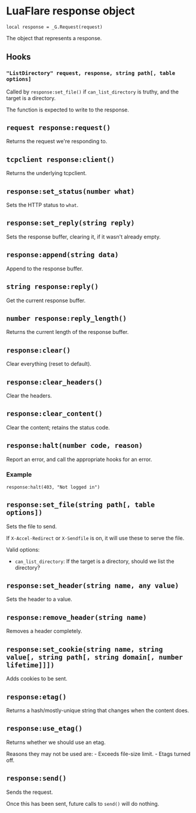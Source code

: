 # LuaFlare response object

`local response = _G.Request(request)`

The object that represents a response.

## Hooks

### `"ListDirectory" request, response, string path[, table options]`

Called by `response:set_file()` if `can_list_directory` is truthy, and the target is a directory.

The function is expected to write to the response.

## `request response:request()`

Returns the request we're responding to.

## `tcpclient response:client()`

Returns the underlying tcpclient.

## `response:set_status(number what)`

Sets the HTTP status to `what`.

## `response:set_reply(string reply)`

Sets the response buffer, clearing it, if it wasn't already empty.

## `response:append(string data)`

Append to the response buffer.

## `string response:reply()`

Get the current response buffer.

## `number response:reply_length()`

Returns the current length of the response buffer.

## `response:clear()`

Clear everything (reset to default).

## `response:clear_headers()`

Clear the headers.

## `response:clear_content()`

Clear the content; retains the status code.

## `response:halt(number code, reason)`

Report an error, and call the appropriate hooks for an error.

### Example

    response:halt(403, "Not logged in")

## `response:set_file(string path[, table options])`

Sets the file to send.

If `X-Accel-Redirect` or `X-Sendfile` is on, it will use these to serve the file.

Valid options:

- `can_list_directory`:
	If the target is a directory, should we list the directory?

## `response:set_header(string name, any value)`

Sets the header to a value.

## `response:remove_header(string name)`

Removes a header completely.

## `response:set_cookie(string name, string value[, string path[, string domain[, number lifetime]]])`

Adds cookies to be sent.

## `response:etag()`

Returns a hash/mostly-unique string that changes when the content does.

## `response:use_etag()`

Returns whether we should use an etag.

Reasons they may not be used are:
	- Exceeds file-size limit.
	- Etags turned off.

## `response:send()`

Sends the request.

Once this has been sent, future calls to `send()` will do nothing.
